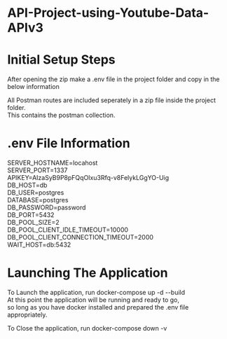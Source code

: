 # API-Project-using-Youtube-Data-APIv3

# Initial Setup Steps

After opening the zip make a .env file in the project folder and copy in the below information   

All Postman routes are included seperately in a zip file inside the project folder.  
This contains the postman collection.  

# .env File Information

SERVER_HOSTNAME=locahost  
SERVER_PORT=1337  
APIKEY=AIzaSyB9P8pFQqOIxu3Rfq-v8FelykLGgYO-Uig  
DB_HOST=db  
DB_USER=postgres  
DATABASE=postgres  
DB_PASSWORD=password  
DB_PORT=5432  
DB_POOL_SIZE=2  
DB_POOL_CLIENT_IDLE_TIMEOUT=10000  
DB_POOL_CLIENT_CONNECTION_TIMEOUT=2000  
WAIT_HOST=db:5432  

# Launching The Application

To Launch the application, run docker-compose up -d --build  
At this point the application will be running and ready to go,   
so long as you have docker installed and prepared the .env file appropriately.  

To Close the application, run docker-compose down -v  


